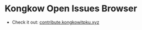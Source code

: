 # Kongkow Open Issues Browser

- Check it out: [contribute.kongkowitpku.xyz](https://contribute.kongkowitpku.xyz)
